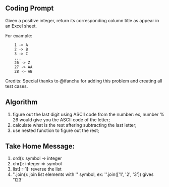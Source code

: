 ## Coding Prompt

Given a positive integer, return its corresponding column title as appear in an Excel sheet.

For example:
```
    1 -> A
    2 -> B
    3 -> C
    ...
    26 -> Z
    27 -> AA
    28 -> AB 
```
Credits:
Special thanks to @ifanchu for adding this problem and creating all test cases.

## Algorithm

1. figure out the last digit using ASCII code from the number: ex, number % 26 would give you the ASCII code of the letter;
2. calculate what is the rest aftering subtracting the last letter;
3. use nested function to figure out the rest; 

## Take Home Message:

1. ord(): symbol => integer
2. chr(): integer => symbol
3. list[::-1]: reverse the list
4. ''.join(): join list elements with '' symbol, ex: ''.join(['1', '2', '3']) gives '123'
